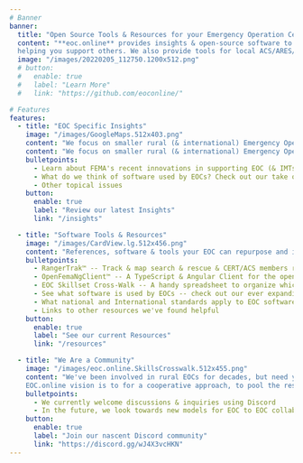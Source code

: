 ```yaml
---
# Banner
banner:
  title: "Open Source Tools & Resources for your Emergency Operation Center"
  content: "**eoc.online** provides insights & open-source software to support rural & international EOCs -- <br>
  helping you support others. We also provide tools for local ACS/ARES/CERT/MRC/Neighborhood/Citizen Corps groups."
  image: "/images/20220205_112750.1200x512.png"
  # button:
  #   enable: true
  #   label: "Learn More"
  #   link: "https://github.com/eoconline/"

# Features
features:
  - title: "EOC Specific Insights"
    image: "/images/GoogleMaps.512x403.png"
    content: "We focus on smaller rural (& international) Emergency Operation Centers with few dedicated staff"
    content: "We focus on smaller rural (& international) Emergency Operation Centers with few dedicated staff"
    bulletpoints:
      - Learn about FEMA's recent innovations in supporting EOC (& IMTs) over the past decade
      - What do we think of software used by EOCs? Check out our take on them.
      - Other topical issues 
    button:
      enable: true
      label: "Review our latest Insights"
      link: "/insights"

  - title: "Software Tools & Resources"
    image: "/images/CardView.lg.512x456.png"
    content: "References, software & tools your EOC can repurpose and integrate to stay current & save time."
    bulletpoints:
      - RangerTrak™ -- Track & map search & rescue & CERT/ACS members reporting via radio, without reliable cell or internet access
      - OpenFemaNgClient™ -- A TypeScript & Angular Client for the openFEMA datasets/APIs
      - EOC Skillset Cross-Walk -- A handy spreadsheet to organize which skills apply to your various EOC positions
      - See what software is used by EOCs -- check out our ever expanding listing!
      - What national and International standards apply to EOC software -- and does that impact your EOC?
      - Links to other resources we've found helpful
    button:
      enable: true
      label: "See our current Resources"
      link: "/resources"

  - title: "We Are a Community"
    image: "/images/eoc.online.SkillsCrosswalk.512x455.png"
    content: "We've been involved in rural EOCs for decades, but need your input and suggestions to grow in areas that will help you. Our insights change frequently and are a reaction to current events. 
    EOC.online vision is to for a cooperative approach, to pool the resources of EOC specialists around the country, discovering useful software for <i>helping us help our neighbors</i>."
    bulletpoints:
      - We currently welcome discussions & inquiries using Discord
      - In the future, we look towards new models for EOC to EOC collaboration and discussion!
    button:
      enable: true
      label: "Join our nascent Discord community"
      link: "https://discord.gg/wJ4X3vcHKN"
---
```

